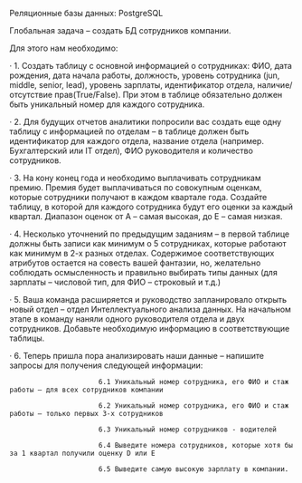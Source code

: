 Реляционные базы данных: PostgreSQL

Глобальная задача – создать БД сотрудников компании.

Для этого нам необходимо:

·   1. Создать таблицу с основной информацией о сотрудниках: ФИО, дата рождения, дата начала работы, должность, уровень сотрудника (jun, middle, senior, lead), 
уровень зарплаты, идентификатор отдела, наличие/отсутствие прав(True/False). При этом в таблице обязательно должен быть уникальный номер для каждого сотрудника.

·   2. Для будущих отчетов аналитики попросили вас создать еще одну таблицу с информацией по отделам – в таблице должен быть идентификатор для каждого отдела, 
название отдела (например. Бухгалтерский или IT отдел), ФИО руководителя и количество сотрудников.

·   3. На кону конец года и необходимо выплачивать сотрудникам премию. Премия будет выплачиваться по совокупным оценкам, 
которые сотрудники получают в каждом квартале года. Создайте таблицу, в которой для каждого сотрудника будут его оценки за каждый квартал. 
Диапазон оценок от A – самая высокая, до E – самая низкая.

·   4. Несколько уточнений по предыдущим заданиям – в первой таблице должны быть записи как минимум о 5 сотрудниках, 
которые работают как минимум в 2-х разных отделах. Содержимое соответствующих атрибутов остается на совесть вашей фантазии,
но, желательно соблюдать осмысленность и правильно выбирать типы данных (для зарплаты – числовой тип, для ФИО – строковый и т.д.)

·   5. Ваша команда расширяется и руководство запланировало открыть новый отдел – отдел Интеллектуального анализа данных. 
На начальном этапе в команду наняли одного руководителя отдела и двух сотрудников. Добавьте необходимую информацию в соответствующие таблицы.

·   6. Теперь пришла пора анализировать наши данные – напишите запросы для получения следующей информации:

                          6.1 Уникальный номер сотрудника, его ФИО и стаж работы – для всех сотрудников компании

                          6.2 Уникальный номер сотрудника, его ФИО и стаж работы – только первых 3-х сотрудников

                          6.3 Уникальный номер сотрудников - водителей

                          6.4 Выведите номера сотрудников, которые хотя бы за 1 квартал получили оценку D или E

                          6.5 Выведите самую высокую зарплату в компании.
